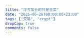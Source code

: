 ```yaml
---
title: "浮亏加仓的只是韭菜"
date: "2025-06-26T00:00:00+23:00"
tags: ["交易", "crypt"]
dropCap: true
comments: false
---
```



